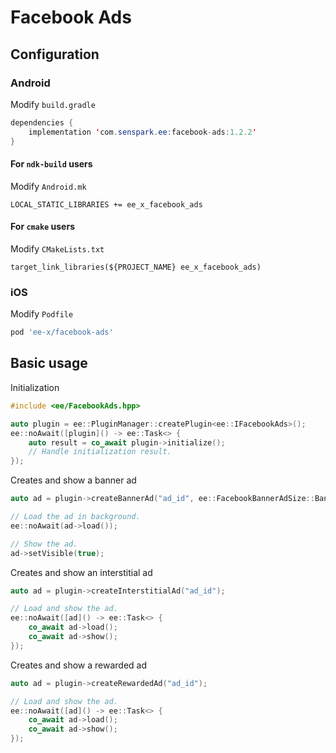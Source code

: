 # Facebook Ads
## Configuration
### Android
Modify `build.gradle`
```java
dependencies {
    implementation 'com.senspark.ee:facebook-ads:1.2.2'
}
```

#### For `ndk-build` users
Modify `Android.mk`
```
LOCAL_STATIC_LIBRARIES += ee_x_facebook_ads
```

#### For `cmake` users
Modify `CMakeLists.txt`
```
target_link_libraries(${PROJECT_NAME} ee_x_facebook_ads)
```

### iOS
Modify `Podfile`
```ruby
pod 'ee-x/facebook-ads'
```

## Basic usage
Initialization
```cpp
#include <ee/FacebookAds.hpp>

auto plugin = ee::PluginManager::createPlugin<ee::IFacebookAds>();
ee::noAwait([plugin]() -> ee::Task<> {
    auto result = co_await plugin->initialize();
    // Handle initialization result.
});
```

Creates and show a banner ad
```cpp
auto ad = plugin->createBannerAd("ad_id", ee::FacebookBannerAdSize::BannerHeight50);

// Load the ad in background.
ee::noAwait(ad->load());

// Show the ad.
ad->setVisible(true);
```

Creates and show an interstitial ad
```cpp
auto ad = plugin->createInterstitialAd("ad_id");

// Load and show the ad.
ee::noAwait([ad]() -> ee::Task<> {
    co_await ad->load();
    co_await ad->show();
});
```

Creates and show a rewarded ad
```cpp
auto ad = plugin->createRewardedAd("ad_id");

// Load and show the ad.
ee::noAwait([ad]() -> ee::Task<> {
    co_await ad->load();
    co_await ad->show();
});
```